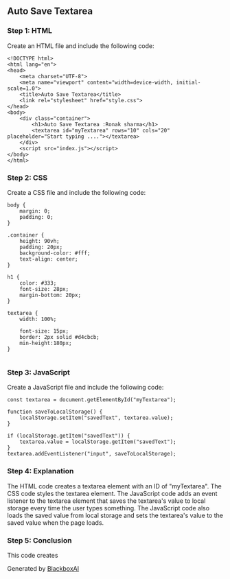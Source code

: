 
## Auto Save Textarea 

### Step 1: HTML 

Create an HTML file and include the following code:

```
<!DOCTYPE html>
<html lang="en">
<head>
    <meta charset="UTF-8">
    <meta name="viewport" content="width=device-width, initial-scale=1.0">
    <title>Auto Save Textarea</title>
    <link rel="stylesheet" href="style.css">
</head>
<body>
    <div class="container">
        <h1>Auto Save Textarea :Ronak sharma</h1>
        <textarea id="myTextarea" rows="10" cols="20" placeholder="Start typing ...."></textarea>
    </div>
    <script src="index.js"></script>
</body>
</html>

```

### Step 2: CSS

Create a CSS file and include the following code:

```
body {
    margin: 0;
    padding: 0;
}

.container {
    height: 90vh;
    padding: 20px;
    background-color: #fff;
    text-align: center;
}

h1 {
    color: #333;
    font-size: 28px;
    margin-bottom: 20px;
}

textarea {
    width: 100%;
   
    font-size: 15px;
    border: 2px solid #d4cbcb;
    min-height:180px;
}


```

### Step 3: JavaScript

Create a JavaScript file and include the following code:

```
const textarea = document.getElementById("myTextarea");

function saveToLocalStorage() {
    localStorage.setItem("savedText", textarea.value);
}

if (localStorage.getItem("savedText")) {
    textarea.value = localStorage.getItem("savedText");
}
textarea.addEventListener("input", saveToLocalStorage);

```

### Step 4: Explanation

The HTML code creates a textarea element with an ID of "myTextarea". The CSS code styles the textarea element. The JavaScript code adds an event listener to the textarea element that saves the textarea's value to local storage every time the user types something. The JavaScript code also loads the saved value from local storage and sets the textarea's value to the saved value when the page loads.

### Step 5: Conclusion

This code creates

Generated by [BlackboxAI](https://www.useblackbox.ai)

